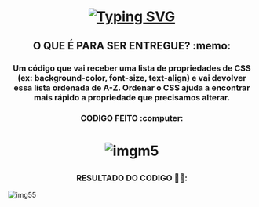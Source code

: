 
<h1 align="center">

[![Typing SVG](https://readme-typing-svg.demolab.com?font=Fira+Code&weight=600&pause=1000&color=87cefa&width=435&lines=Projeto+Individual-Modulo5+-+Resilia)](https://git.io/typing-svg)

</h1>

<h2 align="center"> O QUE É PARA SER ENTREGUE? :memo:
 </h2>
<h3 align="center"> Um código que vai receber uma lista de 
propriedades de CSS (ex: background-color, font-size, text-align) e vai devolver 
essa lista ordenada de A-Z. Ordenar o CSS ajuda a encontrar mais rápido a 
propriedade que precisamos alterar.  </h3>


<h3 align="center"> CODIGO FEITO :computer: </h3>

<h1 align="center"> 
 
![imgm5](https://user-images.githubusercontent.com/114100988/218183695-de270e1b-3810-498a-bd87-d7c81702f84d.png)


<h3 align="center"> RESULTADO DO CODIGO 🕵🏽: </h3>

![img55](https://user-images.githubusercontent.com/114100988/218184532-79df722e-3183-426b-817e-ac17f347db88.png)

